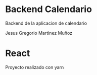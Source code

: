 # Backend Calendario

Backend de la aplicacion de calendario

Jesus Gregorio Martinez Muñoz

# React
Proyecto realizado con yarn